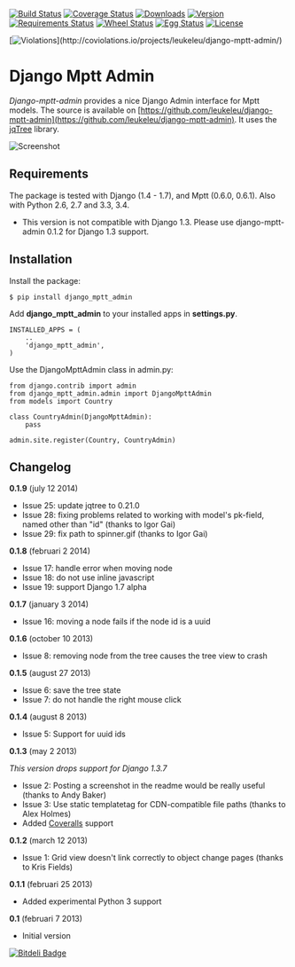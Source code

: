 [![Build Status](https://travis-ci.org/leukeleu/django-mptt-admin.svg?branch=master)](https://travis-ci.org/leukeleu/django-mptt-admin) [![Coverage Status](https://coveralls.io/repos/leukeleu/django-mptt-admin/badge.png?branch=master)](https://coveralls.io/r/leukeleu/django-mptt-admin) [![Downloads](https://pypip.in/d/django-mptt-admin/badge.png)](https://pypi.python.org/pypi/django-mptt-admin/) [![Version](https://pypip.in/v/django-mptt-admin/badge.png)](https://pypi.python.org/pypi/django-mptt-admin/) [![Requirements Status](https://requires.io/github/leukeleu/django-mptt-admin/requirements.png?branch=master)](https://requires.io/github/leukeleu/django-mptt-admin/requirements/?branch=master) [![Wheel Status](https://pypip.in/wheel/django-mptt-admin/badge.png)](https://pypi.python.org/pypi/django-mptt-admin/) [![Egg Status](https://pypip.in/egg/django-mptt-admin/badge.png)](https://pypi.python.org/pypi/django-mptt-admin/) [![License](https://pypip.in/license/django-mptt-admin/badge.png)](https://pypi.python.org/pypi/django-mptt-admin/)

[![Violations](https://coviolations.io/projects/leukeleu/django-mptt-admin/badge/?)](http://coviolations.io/projects/leukeleu/django-mptt-admin/)

Django Mptt Admin
=================

*Django-mptt-admin* provides a nice Django Admin interface for Mptt models. The source is available on [https://github.com/leukeleu/django-mptt-admin](https://github.com/leukeleu/django-mptt-admin). It uses the [jqTree](http://mbraak.github.io/jqTree/) library.

![Screenshot](https://raw.github.com/leukeleu/django-mptt-admin/master/screenshot.png)

Requirements
------------

The package is tested with Django (1.4 - 1.7), and Mptt (0.6.0, 0.6.1). Also with Python 2.6, 2.7 and 3.3, 3.4.

* This version is not compatible with Django 1.3. Please use django-mptt-admin 0.1.2 for Django 1.3 support.

Installation
------------

Install the package:

    $ pip install django_mptt_admin

Add **django_mptt_admin** to your installed apps in **settings.py**.

    INSTALLED_APPS = (
        ..
        'django_mptt_admin',
    )

Use the DjangoMpttAdmin class in admin.py:

    from django.contrib import admin
    from django_mptt_admin.admin import DjangoMpttAdmin
    from models import Country

    class CountryAdmin(DjangoMpttAdmin):
        pass

    admin.site.register(Country, CountryAdmin)

Changelog
---------

**0.1.9** (july 12 2014)

* Issue 25: update jqtree to 0.21.0
* Issue 28: fixing problems related to working with model's pk-field, named other than "id" (thanks to Igor Gai)
* Issue 29: fix path to spinner.gif (thanks to Igor Gai)

**0.1.8** (februari 2 2014)

* Issue 17: handle error when moving node
* Issue 18: do not use inline javascript
* Issue 19: support Django 1.7 alpha

**0.1.7** (january 3 2014)

* Issue 16: moving a node fails if the node id is a uuid

**0.1.6** (october 10 2013)

* Issue 8: removing node from the tree causes the tree view to crash

**0.1.5** (august 27 2013)

* Issue 6: save the tree state
* Issue 7: do not handle the right mouse click

**0.1.4** (august 8 2013)

* Issue 5: Support for uuid ids

**0.1.3** (may 2 2013)

*This version drops support for Django 1.3.7*

* Issue 2: Posting a screenshot in the readme would be really useful (thanks to Andy Baker)
* Issue 3: Use static templatetag for CDN-compatible file paths (thanks to Alex Holmes)
* Added [Coveralls](https://coveralls.io/r/leukeleu/django-mptt-admin) support

**0.1.2** (march 12 2013)

* Issue 1: Grid view doesn't link correctly to object change pages (thanks to Kris Fields)

**0.1.1** (februari 25 2013)

* Added experimental Python 3 support

**0.1** (februari 7 2013)

* Initial version

[![Bitdeli Badge](https://d2weczhvl823v0.cloudfront.net/leukeleu/django-mptt-admin/trend.png)](https://bitdeli.com/free "Bitdeli Badge")

